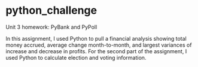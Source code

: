 # python_challenge
Unit 3 homework: PyBank and PyPoll


In this assignment, I used Python to pull a financial analysis showing total money accrued, average change month-to-month, and largest variances of increase and decrease in profits.  For the second part of the assignment, I used Python to calculate election and voting information.  
